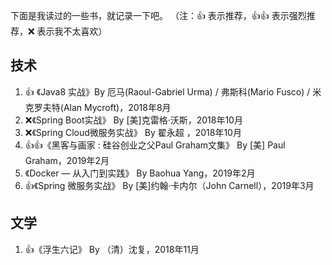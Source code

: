 下面是我读过的一些书，就记录一下吧。
（注：👍 表示推荐，👍👍 表示强烈推荐，❌ 表示我不太喜欢）

## 技术

1. 👍 《Java8 实战》By 厄马(Raoul-Gabriel Urma) / 弗斯科(Mario Fusco) / 米克罗夫特(Alan Mycroft)，2018年8月
2. ❌《Spring Boot实战》 By [美]克雷格·沃斯，2018年10月
3. ❌《Spring Cloud微服务实战》 By 翟永超 ，2018年10月
4. 👍👍《黑客与画家 : 硅谷创业之父Paul Graham文集》 By [美] Paul Graham，2019年2月
5. 《Docker — 从入门到实践》 By Baohua Yang，2019年2月
6. 👍《Spring 微服务实战》 By [美]约翰·卡内尔（John Carnell），2019年3月

## 文学

1. 👍《浮生六记》 By （清）沈复，2018年11月
